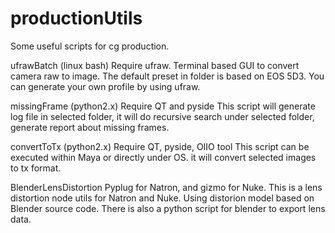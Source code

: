 # productionUtils
Some useful scripts for cg production.

ufrawBatch
(linux bash) Require ufraw.
Terminal based GUI to convert camera raw to image. The default preset in folder is based on EOS 5D3. You can generate your own profile by using ufraw.

missingFrame
(python2.x) Require QT and pyside
This script will generate log file in selected folder, it will do recursive search under selected folder, generate report about missing frames. 

convertToTx
(python2.x) Require QT, pyside, OIIO tool
This script can be executed within Maya or directly under OS. it will convert selected images to tx format.

BlenderLensDistortion
Pyplug for Natron, and gizmo for Nuke. This is a lens distortion node utils for Natron and Nuke. Using distorion model based on Blender source code. There is also a python script for blender to export lens data.


